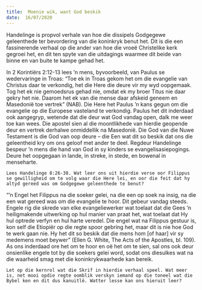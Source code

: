 ```yaml
---
title:  Moenie wik, want God beskik
date:  16/07/2020
---
```


Handelinge is propvol verhale van hoe die dissipels Godgegewe geleenthede ter bevordering van die koninkryk benut het. Dit is die een fassinerende verhaal op die ander van hoe die vroeë Christelike kerk gegroei het, en dit ten spyte van die uitdagings waarmee dit beide van binne en van buite te kampe gehad het.

In 2 Korintiërs 2:12-13 lees ’n mens, byvoorbeeld, van Paulus se wedervaringe in Troas: “Toe ek in Troas gekom het om die evangelie van Christus daar te verkondig, het die Here die deure vir my wyd oopgemaak. Tog het ek nie gemoedsrus gehad nie, omdat ek my broer Titus nie daar gekry het nie. Daarom het ek van die mense daar afskeid geneem en Masedonië toe vertrek” (NAB). Die Here het Paulus ’n kans gegun om die evangelie op die Europese vasteland te verkondig. Paulus het dit inderdaad ook aangegryp, wetende dat die deur wat God vandag open, dalk me weer toe kan wees. Die apostel sien al die moontlikhede van hierdie geopende deur en vertrek derhalwe onmiddellik na Masedonië. Die God van die Nuwe Testament is die God van oop deure – die Een wat dit so beskik dat ons die geleentheid kry om ons geloof met ander te deel. Regdeur Handelinge bespeur ’n mens die hand van God in sy kinders se evangelisasiepogings. Deure het oopgegaan in lande, in streke, in stede, en bowenal in menseharte.

`Lees Handelinge 8:26-38. Wat leer ons uit hierdie verse oor Filippus se gewilligheid om te volg waar die Here lei, en oor die feit dat hy altyd gereed was om Godgegewe geleenthede te benut?`

“’n Engel het Filippus na die soeker gelei, na die een op soek na insig, na die een wat gereed was om die evangelie te hoor. Dit gebeur vandag steeds. Engele rig die skrede van elke evangeliewerker wat toelaat dat die Gees ’n heiligmakende uitwerking op hul manier van praat het, wat toelaat dat Hy hul optrede verfyn en hul harte veredel. Die engel wat na Filippus gestuur is, kon self die Etiopiër op die regte spoor gebring het, maar dit is nie hoe God te werk gaan nie. Hy het dit so beskik dat die mens hom [of haar] vir sy medemens moet beywer” (Ellen G. White, The Acts of the Apostles, bl. 109). As ons inderdaad ore het om te hoor en oë het om te sien, sal ons ook deur onsienlike engele tot by die soekers gelei word, sodat ons diesulkes wat na die waarheid smag met die koninkrykwaarhede kan bereik.

`Let op die kernrol wat die Skrif in hierdie verhaal speel. Wat meer is, net mooi opdie regte oomblik verskyn iemand op die toneel wat die Bybel ken en dit dus kanuitlê. Watter lesse kan ons hieruit leer?`